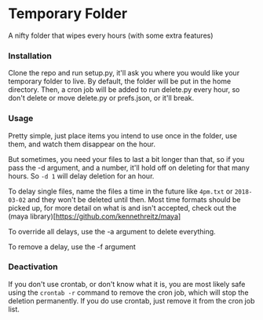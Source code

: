 # Temporary Folder
A nifty folder that wipes every hours (with some extra features)

### Installation
Clone the repo and run setup.py, it'll ask you where you would like your temporary folder to live. By default, the folder will be put in the home directory.
Then, a cron job will be added to run delete.py every hour, so don't delete or move delete.py or prefs.json, or it'll break.

### Usage
Pretty simple, just place items you intend to use once in the folder, use them, and watch them disappear on the hour.

But sometimes, you need your files to last a bit longer than that, so if you pass the -d argument, and a number, it'll hold off on deleting for that many hours. 
So `-d 1` will delay deletion for an hour.

To delay single files, name the files a time in the future like `4pm.txt` or `2018-03-02` and they won't be deleted until then.
Most time formats should be picked up, for more detail on what is and isn't accepted, check out the (maya library)[https://github.com/kennethreitz/maya]

To override all delays, use the -a argument to delete everything.

To remove a delay, use the -f argument

### Deactivation
If you don't use crontab, or don't know what it is, you are most likely safe using the `crontab -r` command to remove the cron job, which will stop the deletion permanently.
If you do use crontab, just remove it from the cron job list.